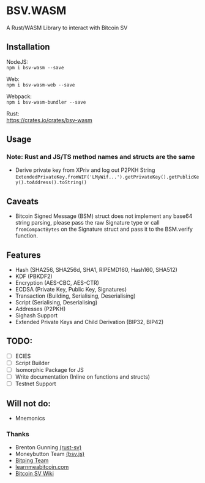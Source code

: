 # BSV.WASM

A Rust/WASM Library to interact with Bitcoin SV   

## Installation
NodeJS:  
`npm i bsv-wasm --save`

Web:  
`npm i bsv-wasm-web --save`

Webpack:  
`npm i bsv-wasm-bundler --save`

Rust:  
https://crates.io/crates/bsv-wasm


## Usage
### Note: Rust and JS/TS method names and structs are the same

- Derive private key from XPriv and log out P2PKH String
`ExtendedPrivateKey.fromWIF('LMyWif...').getPrivateKey().getPublicKey().toAddress().toString()`


## Caveats
- Bitcoin Signed Message (BSM) struct does not implement any base64 string parsing, please pass the raw Signature type or call `fromCompactBytes` on the Signature struct and pass it to the BSM.verify function.


## Features
- Hash (SHA256, SHA256d, SHA1, RIPEMD160, Hash160, SHA512)
- KDF (PBKDF2)
- Encryption (AES-CBC, AES-CTR)
- ECDSA (Private Key, Public Key, Signatures)
- Transaction (Building, Serialising, Deserialising)
- Script (Serialising, Deserialising)
- Addresses (P2PKH)
- Sighash Support
- Extended Private Keys and Child Derivation (BIP32, BIP42)

## TODO:
- [ ] ECIES
- [ ] Script Builder
- [ ] Isomorphic Package for JS
- [ ] Write documentation (Inline on functions and structs)
- [ ] Testnet Support

## Will not do:
- Mnemonics

### Thanks
- Brenton Gunning [(rust-sv)](https://github.com/brentongunning/rust-sv)
- Moneybutton Team [(bsv.js)](https://github.com/moneybutton/bsv)
- [Bitping Team](https://bitping.com)
- [learnmeabitcoin.com](https://learnmeabitcoin.com)
- [Bitcoin SV Wiki](https://wiki.bitcoinsv.io)